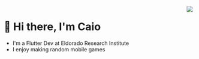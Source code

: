 <img align='right' src="https://github-readme-stats.vercel.app/api?username=kylekun&show_icons=true&hide_border=true&theme=tokyonight">

# 👋 Hi there, I'm Caio


- I'm a Flutter Dev at Eldorado Research Institute
- I enjoy making random mobile games
